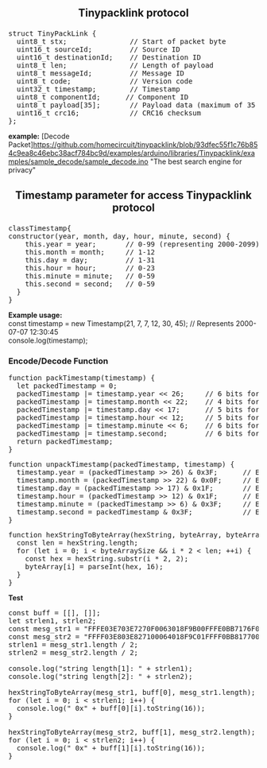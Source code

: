 <strong><h2><p><center>Tinypacklink protocol</center></p></h2></strong>
<pre>struct TinyPackLink {
  uint8_t stx;               // Start of packet byte
  uint16_t sourceId;         // Source ID
  uint16_t destinationId;    // Destination ID
  uint8_t len;               // Length of payload
  uint8_t messageId;         // Message ID
  uint8_t code;              // Version code
  uint32_t timestamp;        // Timestamp
  uint8_t componentId;      // Component ID
  uint8_t payload[35];       // Payload data (maximum of 35 bytes to accommodate the component ID)
  uint16_t crc16;            // CRC16 checksum
};</pre>
**example:**
[Decode Packet]https://github.com/homecircuit/tinypacklink/blob/93dfec55f1c76b854c9ea8c46ebc38acf784bc9d/examples/arduino/libraries/Tinypacklink/examples/sample_decode/sample_decode.ino "The best search engine for privacy"

<strong><h2><p><center>Timestamp parameter for access Tinypacklink protocol</center></p></h2></strong>
<pre>classTimestamp{
constructor(year, month, day, hour, minute, second) {
    this.year = year;       // 0-99 (representing 2000-2099)
    this.month = month;     // 1-12
    this.day = day;         // 1-31
    this.hour = hour;       // 0-23
    this.minute = minute;   // 0-59
    this.second = second;   // 0-59
  }
}</pre>

**Example usage:**<br>
const timestamp = new Timestamp(21, 7, 7, 12, 30, 45); // Represents 2000-07-07 12:30:45<br>
console.log(timestamp);

<strong><h3>Encode/Decode Function</h3></strong>
<pre>function packTimestamp(timestamp) {
  let packedTimestamp = 0;
  packedTimestamp |= timestamp.year << 26;     // 6 bits for year
  packedTimestamp |= timestamp.month << 22;    // 4 bits for month
  packedTimestamp |= timestamp.day << 17;      // 5 bits for day
  packedTimestamp |= timestamp.hour << 12;     // 5 bits for hour
  packedTimestamp |= timestamp.minute << 6;    // 6 bits for minute
  packedTimestamp |= timestamp.second;         // 6 bits for second
  return packedTimestamp;
}</pre>

<pre>function unpackTimestamp(packedTimestamp, timestamp) {
  timestamp.year = (packedTimestamp >> 26) & 0x3F;      // Extract 6 bits for year
  timestamp.month = (packedTimestamp >> 22) & 0x0F;     // Extract 4 bits for month
  timestamp.day = (packedTimestamp >> 17) & 0x1F;       // Extract 5 bits for day
  timestamp.hour = (packedTimestamp >> 12) & 0x1F;      // Extract 5 bits for hour
  timestamp.minute = (packedTimestamp >> 6) & 0x3F;     // Extract 6 bits for minute
  timestamp.second = packedTimestamp & 0x3F;            // Extract 6 bits for second
}</pre>

<pre>function hexStringToByteArray(hexString, byteArray, byteArraySize) {
  const len = hexString.length;
  for (let i = 0; i < byteArraySize && i * 2 < len; ++i) {
    const hex = hexString.substr(i * 2, 2);
    byteArray[i] = parseInt(hex, 16);
  }
}</pre>
**Test**
<pre>
const buff = [[], []];
let strlen1, strlen2;
const mesg_str1 = "FFFE03E703E7270F0063018F9B00FFFE0BB7176F07CF03E701F3003100";
const mesg_str2 = "FFFF03E803E827100064018F9C01FFFF0BB8177007D003E801F4003201";
strlen1 = mesg_str1.length / 2;
strlen2 = mesg_str2.length / 2;

console.log("string length[1]: " + strlen1);
console.log("string length[2]: " + strlen2);

hexStringToByteArray(mesg_str1, buff[0], mesg_str1.length);
for (let i = 0; i < strlen1; i++) {
  console.log(" 0x" + buff[0][i].toString(16));
}

hexStringToByteArray(mesg_str2, buff[1], mesg_str2.length);
for (let i = 0; i < strlen2; i++) {
  console.log(" 0x" + buff[1][i].toString(16));
}    
</pre>
